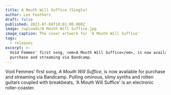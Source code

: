```yaml
---
title: A Mouth Will Suffice (Single)
author: Lex Feathers
draft: false
published: 2023-07-04T18:01:00.000Z
image: /uploads/A Mouth Will Suffice.jpg
image_caption: The cover artwork for 'A Mouth Will Suffice'
tags:
  - releases
excerpt: >-
  Void Femmes' first song, <em>A Mouth Will Suffice</em>, is now available for
  purchase and streaming via Bandcamp.
---
```

Void Femmes' first song, <em>A Mouth Will Suffice</em>, is now available for purchase and streaming via Bandcamp. Pulling ominous, slimy synths and rotten guitars coupled with breakbeats, 'A Mouth Will Suffice' is an electronic roller-coaster.
